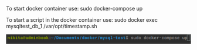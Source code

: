 To start docker container use:
sudo docker-compose up

To start a script in the docker container use:
sudo docker exec mysqltest_db_1 /var/opt/timestamp.sh

![alt text](https://github.com/13virus31/test-task-timebook/blob/main/img/1_docker_start.png)
